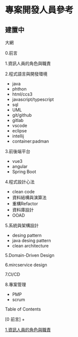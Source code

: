 # 專案開發人員參考

## 建置中

大網

0.前言

1.資訊人員的角色與職責

2.程式語言與開發環境

+ java
+ phthon
+ html/ccs3
+ javascript/typescript
+ sql
+ UML
+ git/github
+ gitlab
+ vscode
+ eclipse
+ intellij
+ container:padman

3.前後端平台

+ vue3
+ angular
+ Spring Boot

4.程式設計心法

+ clean code
+ 資料結構與演算法
+ 重構Refactor
+ 資料庫設計
+ OOAD

5.系統與架構設計

+ desing pattern
+ java desing pattern
+ clean architecture

5.Domain-Driven Design

6.mircservice design

7.CI/CD

8.專案管理

+ PMP
+ scrum

Table of Contents

[0 前言]
+

[1.資訊人員的角色與職責](docs/Information_Personnel_Roles_and_Responsibilities/README.md)
